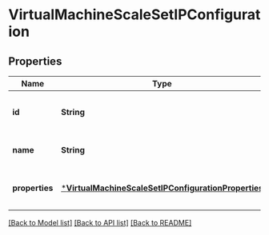 # VirtualMachineScaleSetIPConfiguration


## Properties
Name | Type | Description | Notes
------------ | ------------- | ------------- | -------------
**id** | **String** | Resource Id | [optional] [default to nothing]
**name** | **String** | The IP configuration name. | [default to nothing]
**properties** | [***VirtualMachineScaleSetIPConfigurationProperties**](VirtualMachineScaleSetIPConfigurationProperties.md) |  | [optional] [default to nothing]


[[Back to Model list]](../README.md#models) [[Back to API list]](../README.md#api-endpoints) [[Back to README]](../README.md)


